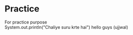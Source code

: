 # Practice
For practice purpose
<br>
System.out.println("Chaliye suru krte hai")
hello guys (ujjwal)
